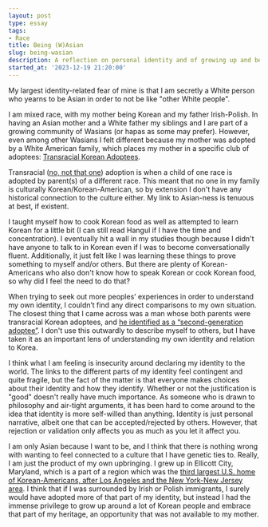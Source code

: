 ```yaml
---
layout: post
type: essay
tags:
- Race
title: Being (W)Asian
slug: being-wasian
description: A reflection on personal identity and of growing up and being White and Asian.
started_at: '2023-12-19 21:20:00'
---
```


My largest identity-related fear of mine is that I am secretly a White person who yearns to be Asian in order to not be like "other White people". 

I am mixed race, with my mother being Korean and my father Irish-Polish. In having an Asian mother and a White father my siblings and I are part of a growing community of Wasians (or hapas as some may prefer). However, even among other Wasians I felt different because my mother was adopted by a White American family, which places my mother in a specific club of adoptees: [Transracial Korean Adoptees](https://www.goodreads.com/book/show/8544725-adopted-territory). 

Transracial ([no, not that one](https://en.wikipedia.org/wiki/Hypatia_transracialism_controversy)) adoption is when a child of one race is adopted by parent(s) of a different race. This meant that no one in my family is culturally Korean/Korean-American, so by extension I don't have any historical connection to the culture either. My link to Asian-ness is tenuous at best, if existent.

I taught myself how to cook Korean food as well as attempted to learn Korean for a little bit (I can still read Hangul if I have the time and concentration). I eventually hit a wall in my studies though because I didn't have anyone to talk to in Korean even if I was to become conversationally fluent. Additionally, it just felt like I was learning these things to prove something to myself and/or others. But there are plenty of Korean-Americans who also don't know how to speak Korean or cook Korean food, so why did I feel the need to do that?

When trying to seek out more peoples’ experiences in order to understand my own identity, I couldn’t find any direct comparisons to my own situation. The closest thing that I came across was a man whose both parents were transracial Korean adoptees, and [he identified as a “second-generation adoptee”](https://www.koreatimes.co.kr/www/nation/2023/12/715_320129.html). I don't use this outwardly to describe myself to others, but I have taken it as an important lens of understanding my own identity and relation to Korea.

I think what I am feeling is insecurity around declaring my identity to the world. The links to the different parts of my identity feel contingent and quite fragile, but the fact of the matter is that everyone makes choices about their identity and how they identify. Whether or not the justification is "good" doesn't really have much importance. As someone who is drawn to philosophy and air-tight arguments, it has been hard to come around to the idea that identity is more self-willed than anything. Identity is just personal narrative, albeit one that can be accepted/rejected by others. However, that rejection or validation only affects you as much as you let it affect you.

I am only Asian because I want to be, and I think that there is nothing wrong with wanting to feel connected to a culture that I have genetic ties to. Really, I am just the product of my own upbringing. I grew up in Ellicott City, Maryland, which is a part of a region which was the [third largest U.S. home of Korean-Americans, after Los Angeles and the New York-New Jersey area](https://www.thebeaconnewspapers.com/county-promoting-koreatown/). I think that if I was surrounded by Irish or Polish immigrants, I surely would have adopted more of that part of my identity, but instead I had the immense privilege to grow up around a lot of Korean people and embrace that part of my heritage, an opportunity that was not available to my mother.